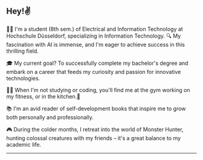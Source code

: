## Hey!✌️

👨‍🎓 I'm a student (8th sem.) of Electrical and Information Technology at Hochschule Düsseldorf, specializing in Information Technology.
🔍 My fascination with AI is immense, and I'm eager to achieve success in this thrilling field.

🎓 My current goal? To successfully complete my bachelor's degree and embark on a career that feeds my curiosity and passion for innovative technologies.

🏋️‍♂️ When I'm not studying or coding, you'll find me at the gym working on my fitness, or in the kitchen.🍳

📚 I'm an avid reader of self-development books that inspire me to grow both personally and professionally.

🎮 During the colder months, I retreat into the world of Monster Hunter, hunting colossal creatures with my friends – it's a great balance to my academic life.

---


